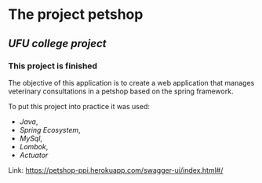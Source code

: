 # The project petshop
## ***UFU college project***
### This project is finished

The objective of this application is to create a web application that manages veterinary consultations in a petshop based on the spring framework.

To put this project into practice it was used:
- *Java*,
- *Spring Ecosystem*,
- *MySql*,
- *Lombok*,
- *Actuator*

Link: https://petshop-ppi.herokuapp.com/swagger-ui/index.html#/
